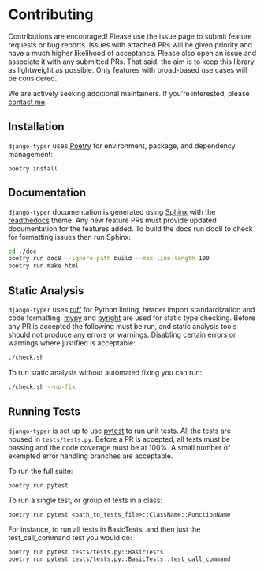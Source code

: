[Poetry]: https://python-poetry.org/
[Pylint]: https://www.pylint.org/
[isort]: https://pycqa.github.io/isort/
[mypy]: http://mypy-lang.org/
[django-pytest]: https://pytest-django.readthedocs.io/en/latest/
[pytest]: https://docs.pytest.org/en/stable/
[Sphinx]: https://www.sphinx-doc.org/en/master/
[readthedocs]: https://readthedocs.org/
[me]: https://github.com/bckohan
[black]: https://black.readthedocs.io/en/stable/
[pyright]: https://github.com/microsoft/pyright

# Contributing

Contributions are encouraged! Please use the issue page to submit feature requests or bug reports. Issues with attached PRs will be given priority and have a much higher likelihood of acceptance. Please also open an issue and associate it with any submitted PRs. That said, the aim is to keep this library as lightweight as possible. Only features with broad-based use cases will be considered.

We are actively seeking additional maintainers. If you're interested, please [contact me](https://github.com/bckohan).

## Installation

`django-typer` uses [Poetry](https://python-poetry.org/) for environment, package, and dependency management:

```shell
poetry install
```

## Documentation

`django-typer` documentation is generated using [Sphinx](https://www.sphinx-doc.org/en/master/) with the [readthedocs](https://readthedocs.org/) theme. Any new feature PRs must provide updated documentation for the features added. To build the docs run doc8 to check for formatting issues then run Sphinx:

```bash
cd ./doc
poetry run doc8 --ignore-path build --max-line-length 100
poetry run make html
```

## Static Analysis

`django-typer` uses [ruff](https://docs.astral.sh/ruff/) for Python linting, header import standardization and code formatting. [mypy](http://mypy-lang.org/) and [pyright](https://github.com/microsoft/pyright) are used for static type checking. Before any PR is accepted the following must be run, and static analysis tools should not produce any errors or warnings. Disabling certain errors or warnings where justified is acceptable:

```bash
./check.sh
```

To run static analysis without automated fixing you can run:

```bash
./check.sh --no-fix
```

## Running Tests

`django-typer` is set up to use [pytest](https://docs.pytest.org/en/stable/) to run unit tests. All the tests are housed in `tests/tests.py`. Before a PR is accepted, all tests must be passing and the code coverage must be at 100%. A small number of exempted error handling branches are acceptable.

To run the full suite:

```shell
poetry run pytest
```

To run a single test, or group of tests in a class:

```shell
poetry run pytest <path_to_tests_file>::ClassName::FunctionName
```

For instance, to run all tests in BasicTests, and then just the test_call_command test you would do:

```shell
poetry run pytest tests/tests.py::BasicTests
poetry run pytest tests/tests.py::BasicTests::test_call_command
```
